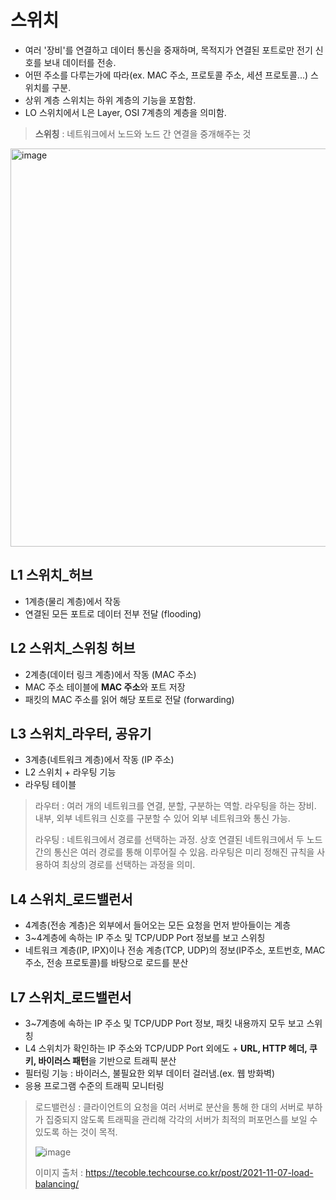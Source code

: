 # 스위치
- 여러 '장비'를 연결하고 데이터 통신을 중재하며, 목적지가 연결된 포트로만 전기 신호를 보내 데이터를 전송. 
- 어떤 주소를 다루는가에 따라(ex. MAC 주소, 프로토콜 주소, 세션 프로토콜...) 스위치를 구분.
- 상위 계층 스위치는 하위 계층의 기능을 포함함.
- LO 스위치에서 L은 Layer, OSI 7계층의 계층을 의미함.
> **스위칭** : 네트워크에서 노드와 노드 간 연결을 중개해주는 것

<img width="637" alt="image" src="https://user-images.githubusercontent.com/66233687/192535514-7b988b8c-3864-4d29-a532-3814380f8436.png">


## L1 스위치_허브
- 1계층(물리 계층)에서 작동
- 연결된 모든 포트로 데이터 전부 전달 (flooding)

## L2 스위치_스위칭 허브
- 2계층(데이터 링크 계층)에서 작동 (MAC 주소)
- MAC 주소 테이블에 **MAC 주소**와 포트 저장
- 패킷의 MAC 주소를 읽어 해당 포트로 전달 (forwarding)

## L3 스위치_라우터, 공유기
- 3계층(네트워크 계층)에서 작동 (IP 주소)
- L2 스위치 + 라우팅 기능
- 라우팅 테이블
> 라우터 : 여러 개의 네트워크를 연결, 분할, 구분하는 역할. 라우팅을 하는 장비. 내부, 외부 네트워크 신호를 구분할 수 있어 외부 네트워크와 통신 가능.
> 
> 라우팅 : 네트워크에서 경로를 선택하는 과정. 상호 연결된 네트워크에서 두 노드 간의 통신은 여러 경로를 통해 이루어질 수 있음. 
> 라우팅은 미리 정해진 규칙을 사용하여 최상의 경로를 선택하는 과정을 의미.

## L4 스위치_로드밸런서
- 4계층(전송 계층)은 외부에서 들어오는 모든 요청을 먼저 받아들이는 계층
- 3~4계층에 속하는 IP 주소 및 TCP/UDP Port 정보를 보고 스위칭
- 네트워크 계층(IP, IPX)이나 전송 계층(TCP, UDP)의 정보(IP주소, 포트번호, MAC주소, 전송 프로토콜)를 바탕으로 로드를 분산

## L7 스위치_로드밸런서
- 3~7계층에 속하는 IP 주소 및 TCP/UDP Port 정보, 패킷 내용까지 모두 보고 스위칭
- L4 스위치가 확인하는 IP 주소와 TCP/UDP Port 외에도 + **URL, HTTP 헤더, 쿠키, 바이러스 패턴**을 기반으로 트래픽 분산
- 필터링 기능 : 바이러스, 불필요한 외부 데이터 걸러냄.(ex. 웹 방화벽)
- 응용 프로그램 수준의 트래픽 모니터링

> 로드밸런싱 : 클라이언트의 요청을 여러 서버로 분산을 통해 한 대의 서버로 부하가 집중되지 않도록 트래픽을 관리해 각각의 서버가 최적의 퍼포먼스를 보일 수 있도록 하는 것이 목적.
> 
> ![image](https://user-images.githubusercontent.com/66233687/192478982-941bd0e3-1d6c-4731-ace7-c6ea102ce1d0.png)
> 
> 이미지 출처 : https://tecoble.techcourse.co.kr/post/2021-11-07-load-balancing/
